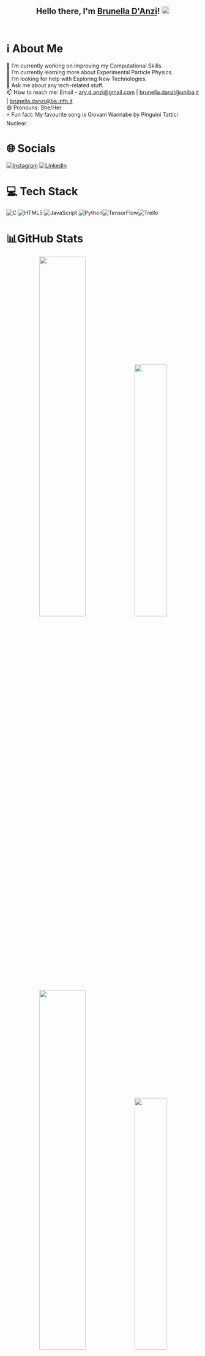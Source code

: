 <h2 align="center"> Hello there, I'm <a href="https://bdanzi.github.io/">Brunella D'Anzi</a>! <img src = "https://raw.githubusercontent.com/MartinHeinz/MartinHeinz/master/wave.gif" width = 20px> </br></br>

# ℹ️ About Me 
🔭 I’m currently working on improving my Computational Skills.\
 🌱 I’m currently learning more about Experimental Particle Physics.\
 🤔 I’m looking for help with Exploring New Technologies.\
 💬 Ask me about any tech-related stuff.\
 📫 How to reach me: Email - ary.d.anzi@gmail.com | brunella.danzi@uniba.it | brunella.danzi@ba.infn.it \
 😄 Pronouns: She/Her\
 ⚡ Fun fact: My favourite song is Giovani Wannabe by Pinguini Tattici Nuclear.

<!--
**bdanzi/bdanzi** is a ✨ _special_ ✨ repository because its `README.md` (this file) appears on your GitHub profile.

Here are some ideas to get you started:

- 🔭 I’m currently working on ...
- 🌱 I’m currently learning ...
- 👯 I’m looking to collaborate on ...
- 🤔 I’m looking for help with ...
- 💬 Ask me about ...
- 📫 How to reach me: ...
- 😄 Pronouns: ...
- ⚡ Fun fact: ...
-->
<!-- HEADER -->
 <!-- <img width=100% src="https://capsule-render.vercel.app/api?type=waving&color=E033FF&height=180&section=header&text=Brunella D'Anzi&fontSize=25&fontColor=6D077F&animation=twinkling&fontAlignY=35"/> -->

<!-- [![Typing SVG](https://readme-typing-svg.herokuapp.com?color=%6D077F&size=35&center=true&width=1000&lines=Downloading...)](https://git.io/typing-svg)-->
<!-- INFO -->
# 🌐 Socials
[![Instagram](https://img.shields.io/badge/Instagram-%23E4405F.svg?logo=Instagram&logoColor=white)](https://instagram.com/DevelopingGamer) [![LinkedIn](https://img.shields.io/badge/LinkedIn-%230077B5.svg?logo=linkedin&logoColor=white)](https://linkedin.com/in/brunella-d-anzi)

# 💻 Tech Stack
![C](https://img.shields.io/badge/c-%23026AA7.svg?style=for-the-badge&logo=c&logoColor=white) ![HTML5](https://img.shields.io/badge/html5-%23E34F26.svg?style=for-the-badge&logo=html5&logoColor=white) ![JavaScript](https://img.shields.io/badge/javascript-%23323330.svg?style=for-the-badge&logo=javascript&logoColor=%23F7DF1E) ![Python](https://img.shields.io/badge/python-3670A0?style=for-the-badge&logo=python&logoColor=ffdd54)![TensorFlow](https://img.shields.io/badge/TensorFlow-%23FF6F00.svg?style=for-the-badge&logo=TensorFlow&logoColor=white)![Trello](https://img.shields.io/badge/Trello-%23026AA7.svg?style=for-the-badge&logo=Trello&logoColor=white)

# 📊GitHub Stats 
<div align="center">  
  <img width="49%" height="auto" src="https://github-readme-streak-stats.herokuapp.com?user=bdanzi&theme=jolly&hide_border=true&date_format=j%20M%5B%20Y%5D"/> 
  <img width="41%" height="auto" src="https://github-readme-stats.vercel.app/api/top-langs/?username=bdanzi&hide=jupyter\%20notebook&layout=compact&theme=jolly&hide_border=true" />

  <img width="49%" height="auto" src="https://github-readme-stats.vercel.app/api?username=bdanzi&hide=stars&count_private=true&show_icons=true&theme=jolly" />
  
  <img width="41%" height="auto" src="https://github-readme-stats.vercel.app/api/wakatime?username=@bdanzi&&langs_count=5&v=2&theme=jolly" />

	
<!-- ### 😂 Random Dev Meme
<img src="https://random-memer.herokuapp.com/" width="512px"/>

<div align="center">
								<p align="centre"><b>Visitors Count</b></p>  
								<p align="center"><img align="center" src="https://profile-counter.glitch.me/{bdanzi}/count.svg" /></p> 
								</div> -->
  ### :collision: Currently working on

[![Readme Card](https://github-readme-stats.vercel.app/api/pin/?username=bdanzi&repo=drifttubes_offline_analysis&theme=jolly)](https://github.com/bdanzi/drifttubes_offline_analysis)
	
[![Readme Card](https://github-readme-stats.vercel.app/api/pin/?username=bdanzi&repo=Higgs_exercise&theme=jolly)](https://github.com/bdanzi/Higgs_exercise)

[![Readme Card](https://github-readme-stats.vercel.app/api/pin/?username=bdanzi&repo=bdanzi.github.io&theme=jolly)](https://github.com/bdanzi/bdanzi.github.io)

[![Readme Card](https://github-readme-stats.vercel.app/api/pin/?username=bdanzi&repo=ML_COURSEBARI&theme=jolly)](https://github.com/bdanzi/ML_COURSEBARI)

***

### :trophy: GitHub trophies

[![trophy](https://github-profile-trophy.vercel.app/?username=bdanzi&row=2&column=3&theme=jolly)](https://github.com/ryo-ma/github-profile-trophy)

***
 
### ✍️ Random Dev Quote
![](https://quotes-github-readme.vercel.app/api?type=horizontal&theme=radical)

<h4 align="center">If you like a repository, don't forget to leave a star! :star:</h4>
  </div>

  <!--
[![Brunella D'Anzi's GitHub stats](https://github-readme-stats.vercel.app/api?username=bdanzi&hide=stars&count_private=true&show_icons=true&theme=jolly)](https://github.com/anuraghazra/github-readme-stats)
  
  [![Brunella D'Anzi's wakatime stats](https://github-readme-stats.vercel.app/api/wakatime?username=@bdanzi&&langs_count=5&v=2&theme=jolly)](https://github.com/anuraghazra/github-readme-stats)
[![Top Langs](https://github-readme-stats.vercel.app/api/top-langs/?username=bdanzi&hide=jupyter\%20notebook&langs_count=5&theme=jolly)](https://github.com/anuraghazra/github-readme-stats)
-->
 <!-- FOOTER -->
 <img width=100% src="https://capsule-render.vercel.app/api?type=waving&color=E033FF&height=120&section=footer"/>


